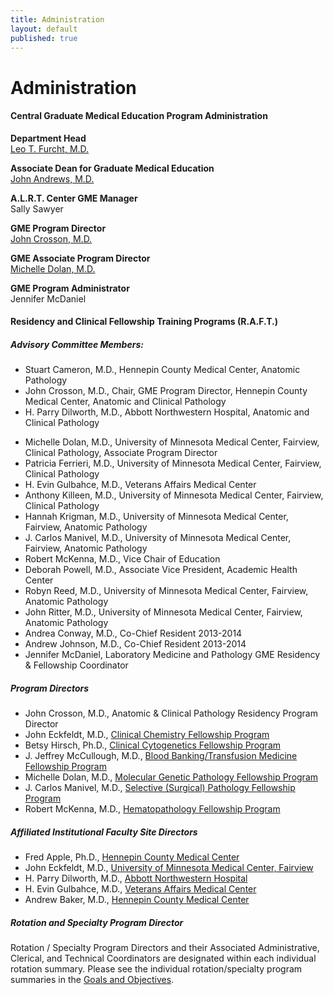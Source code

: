 ```yaml
---
title: Administration
layout: default
published: true
---
```


#  Administration

#### Central Graduate Medical Education Program Administration

**Department Head**  
[Leo T. Furcht, M.D.](http://pathology.umn.edu/about/chair/)

**Associate Dean for Graduate Medical Education**  
[John Andrews, M.D.](http://www.peds.umn.edu/general-pediatrics/faculty/john-andrews/index.htm)

**A.L.R.T. Center GME Manager**  
Sally Sawyer

**GME Program Director**  
[John Crosson, M.D.](../user/35)

**GME Associate Program Director**  
[Michelle Dolan, M.D.](../user/34)

**GME Program Administrator**  
Jennifer McDaniel

#### Residency and Clinical Fellowship Training Programs (R.A.F.T.)

##### Advisory Committee Members:

- Stuart Cameron, M.D., Hennepin County Medical Center, Anatomic Pathology
- John Crosson, M.D., Chair, GME Program Director, Hennepin County Medical Center, Anatomic and Clinical Pathology
- H. Parry Dilworth, M.D., Abbott Northwestern Hospital, Anatomic and Clinical Pathology
* Michelle Dolan, M.D., University of Minnesota Medical Center, Fairview, Clinical Pathology, Associate Program Director
* Patricia Ferrieri, M.D., University of Minnesota Medical Center, Fairview, Clinical Pathology
* H. Evin Gulbahce, M.D., Veterans Affairs Medical Center
* Anthony Killeen, M.D., University of Minnesota Medical Center, Fairview, Clinical Pathology
* Hannah Krigman, M.D., University of Minnesota Medical Center, Fairview, Anatomic Pathology
* J. Carlos Manivel, M.D., University of Minnesota Medical Center, Fairview, Anatomic Pathology
* Robert McKenna, M.D., Vice Chair of Education
* Deborah Powell, M.D., Associate Vice President, Academic Health Center
* Robyn Reed, M.D., University of Minnesota Medical Center, Fairview, Anatomic Pathology
* John Ritter, M.D., University of Minnesota Medical Center, Fairview, Anatomic Pathology
* Andrea Conway, M.D., Co-Chief Resident 2013-2014
* Andrew Johnson, M.D., Co-Chief Resident 2013-2014
* Jennifer McDaniel, Laboratory Medicine and Pathology GME Residency & Fellowship Coordinator

##### Program Directors

* John Crosson, M.D., Anatomic & Clinical Pathology Residency Program Director
* John Eckfeldt, M.D., [Clinical Chemistry Fellowship Program]({{site.baseurl}}/prospective_fellows/clinical_chemistry)
* Betsy Hirsch, Ph.D., [Clinical Cytogenetics Fellowship Program]({{site.baseurl}}/prospective_fellows/cytogenetics)
* J. Jeffrey McCullough, M.D., [Blood Banking/Transfusion Medicine Fellowship Program]({{site.baseurl}}/prospective_fellows/transfusion_medicine)
* Michelle Dolan, M.D., [Molecular Genetic Pathology Fellowship Program]({{site.baseurl}}prospective_fellows/molecular_genetic_pathology/)
* J. Carlos Manivel, M.D., [Selective (Surgical) Pathology Fellowship Program]({{site.baseurl}}prospective_fellows/surgical_pathology)
* Robert McKenna, M.D., [Hematopathology Fellowship Program]({{site.baseurl}}prospective_fellows/hematopathology)

##### Affiliated Institutional Faculty Site Directors

* Fred Apple, Ph.D., [Hennepin County Medical Center]({{site.baseurl}}/about/training_sites/HCMC/)
* John Eckfeldt, M.D., [University of Minnesota Medical Center, Fairview]({{site.baseurl}}/about/training_sites/UMMC/)
* H. Parry Dilworth, M.D., [Abbott Northwestern Hospital]({{site.baseurl}}/about/training_sites/ANW/)
* H. Evin Gulbahce, M.D., [Veterans Affairs Medical Center]({{site.baseurl}}/about/training_sites/VA/)
* Andrew Baker, M.D., [Hennepin County Medical Center]({{site.baseurl}}/about/training_sites/HCMC/)

##### Rotation and Specialty Program Director

Rotation / Specialty Program Directors and their Associated Administrative,
Clerical, and Technical Coordinators are designated within each individual
rotation summary. Please see the individual rotation/specialty program
summaries in the [Goals and Objectives]({{site.baseurl}}/prospective_residents/rotations/).
